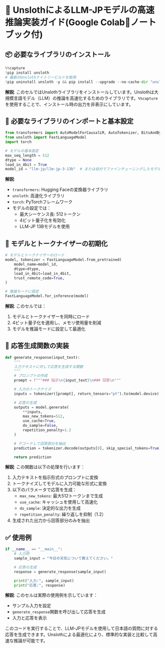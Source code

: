 # 🤖 UnslothによるLLM-JPモデルの高速推論実装ガイド(Google Colab📒ノートブック付)

## 📦 必要なライブラリのインストール

```python
%%capture
!pip install unsloth
# 最新のUnslothナイトリービルドを取得
!pip uninstall unsloth -y && pip install --upgrade --no-cache-dir "unsloth[colab-new] @ git+https://github.com/unslothai/unsloth.git"
```

**解説**:
このセルではUnslothライブラリをインストールしています。Unslothは大規模言語モデル（LLM）の推論を高速化するためのライブラリです。`%%capture`を使用することで、インストール時の出力を非表示にしています。

## 🔧 必要なライブラリのインポートと基本設定

```python
from transformers import AutoModelForCausalLM, AutoTokenizer, BitsAndBytesConfig
from unsloth import FastLanguageModel
import torch

# モデルの基本設定
max_seq_length = 512
dtype = None
load_in_4bit = True
model_id = "llm-jp/llm-jp-3-13b"  # または自分でファインチューニングしたモデルID
```

**解説**:
- `transformers`: Hugging Faceの変換器ライブラリ
- `unsloth`: 高速化ライブラリ
- `torch`: PyTorchフレームワーク
- モデルの設定では：
  - 最大シーケンス長: 512トークン
  - 4ビット量子化を有効化
  - LLM-JP 13Bモデルを使用

## 🚀 モデルとトークナイザーの初期化

```python
# モデルとトークナイザーのロード
model, tokenizer = FastLanguageModel.from_pretrained(
    model_name=model_id,
    dtype=dtype,
    load_in_4bit=load_in_4bit,
    trust_remote_code=True,
)

# 推論モードに設定
FastLanguageModel.for_inference(model)
```

**解説**:
このセルでは：
1. モデルとトークナイザーを同時にロード
2. 4ビット量子化を適用し、メモリ使用量を削減
3. モデルを推論モードに設定して最適化

## 💬 応答生成関数の実装

```python
def generate_response(input_text):
    """
    入力テキストに対して応答を生成する関数
    """
    # プロンプトの作成
    prompt = f"""### 指示\n{input_text}\n### 回答\n"""

    # 入力のトークナイズ
    inputs = tokenizer([prompt], return_tensors="pt").to(model.device)

    # 応答の生成
    outputs = model.generate(
        **inputs,
        max_new_tokens=512,
        use_cache=True,
        do_sample=False,
        repetition_penalty=1.2
    )

    # デコードして回答部分を抽出
    prediction = tokenizer.decode(outputs[0], skip_special_tokens=True).split('\n### 回答')[-1]

    return prediction
```

**解説**:
この関数は以下の処理を行います：
1. 入力テキストを指示形式のプロンプトに変換
2. トークナイズしてモデルに入力可能な形式に変換
3. 以下のパラメータで応答を生成：
   - `max_new_tokens`: 最大512トークンまで生成
   - `use_cache`: キャッシュを使用して高速化
   - `do_sample`: 決定的な出力を生成
   - `repetition_penalty`: 繰り返しを抑制（1.2）
4. 生成された出力から回答部分のみを抽出

## ✅ 使用例

```python
if __name__ == "__main__":
    # 入力例
    sample_input = "今日の天気について教えてください。"

    # 応答の生成
    response = generate_response(sample_input)

    print("入力:", sample_input)
    print("応答:", response)
```

**解説**:
このセルは実際の使用例を示しています：
- サンプル入力を設定
- `generate_response`関数を呼び出して応答を生成
- 入力と応答を表示

このコードを実行することで、LLM-JPモデルを使用して日本語の質問に対する応答を生成できます。Unslothによる最適化により、標準的な実装と比較して高速な推論が可能です。


